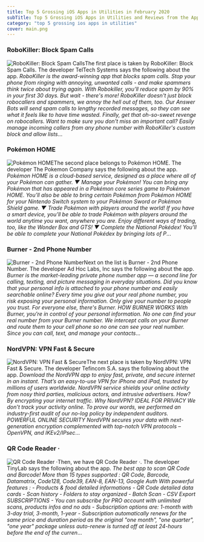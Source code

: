 ```yaml
---
title: Top 5 Grossing iOS Apps in Utilities in February 2020
subTitle: Top 5 Grossing iOS Apps in Utilities and Reviews from the AppStore in February 2020.
category: "top 5 grossing ios apps in utilities"
cover: main.png
---
```


### RoboKiller: Block Spam Calls

![RoboKiller: Block Spam Calls](https://is5-ssl.mzstatic.com/image/thumb/Purple123/v4/db/25/5b/db255bbe-be64-3096-74d7-134f421fadd8/AppIcon-0-1x_U007emarketing-0-0-GLES2_U002c0-512MB-sRGB-0-0-0-85-220-0-0-0-7.png/100x100bb.png)The first place is taken by RoboKiller: Block Spam Calls. The developer TelTech Systems says the following about the app. _RoboKiller is the award-winning app that blocks spam calls. Stop your phone from ringing with annoying, unwanted calls - and make spammers think twice about trying again. With Robokiller, you’ll reduce spam by 90% in your first 30 days.   But wait - there's more! RoboKiller doesn't just block robocallers and spammers, we annoy the hell out of them, too. Our Answer Bots will send spam calls to lengthy recorded messages, so they can see what it feels like to have time wasted. Finally, get that oh-so-sweet revenge on robocallers.   Want to make sure you don't miss an important call? Easily manage incoming callers from any phone number with RoboKiller's custom block and allow lists_...

### Pokémon HOME

![Pokémon HOME](https://is2-ssl.mzstatic.com/image/thumb/Purple114/v4/e5/80/e4/e580e476-ce05-f301-c9d2-26b11b65f871/AppIcon-0-0-1x_U007emarketing-0-0-0-7-0-85-220.png/100x100bb.png)The second place belongs to Pokémon HOME. The developer The Pokemon Company says the following about the app. _Pokémon HOME is a cloud-based service, designed as a place where all of your Pokémon can gather.   ▼ Manage your Pokémon! You can bring any Pokémon that has appeared in a Pokémon core series game to Pokémon HOME. You’ll also be able to bring certain Pokémon from Pokémon HOME for your Nintendo Switch system to your Pokémon Sword or Pokémon Shield game.  ▼ Trade Pokémon with players around the world! If you have a smart device, you’ll be able to trade Pokémon with players around the world anytime you want, anywhere you are. Enjoy different ways of trading, too, like the Wonder Box and GTS!  ▼ Complete the National Pokédex! You’ll be able to complete your National Pokédex by bringing lots of P_...

### Burner - 2nd Phone Number

![Burner - 2nd Phone Number](https://is1-ssl.mzstatic.com/image/thumb/Purple123/v4/3c/3a/f6/3c3af658-0ff3-348a-4966-4eb9ab29f05e/AppIcon-0-1x_U007emarketing-0-0-GLES2_U002c0-512MB-sRGB-0-0-0-85-220-0-0-0-8.png/100x100bb.png)Next on the list is Burner - 2nd Phone Number. The developer Ad Hoc Labs, Inc says the following about the app. _Burner is the market-leading private phone number app — a second line for calling, texting, and picture messaging in everyday situations. Did you know that your personal info is attached to your phone number and easily searchable online? Every time you give out your real phone number, you risk exposing your personal information. Only give your number to people you trust. For everyone else, there's Burner.  HOW BURNER WORKS With Burner, you're in control of your personal information. No one can find your real number from your Burner number. We intercept calls on your Burner and route them to your cell phone so no one can see your real number. Since you can call, text, and manage your contacts_...

### NordVPN: VPN Fast & Secure

![NordVPN: VPN Fast & Secure](https://is5-ssl.mzstatic.com/image/thumb/Purple113/v4/74/d3/7c/74d37ce0-d71c-20f7-2ebc-3f6d60b0763a/AppIcon-0-0-1x_U007emarketing-0-0-0-7-0-0-85-220.png/100x100bb.png)The next place is taken by NordVPN: VPN Fast & Secure. The developer Tefincom S.A. says the following about the app. _Download the NordVPN app to enjoy fast, private, and secure internet in an instant. That’s an easy-to-use VPN for iPhone and iPad, trusted by millions of users worldwide.  NordVPN service shields your online activity from nosy third parties, malicious actors, and intrusive advertisers. How? By encrypting your internet traffic.  Why NordVPN?  IDEAL FOR PRIVACY We don’t track your activity online. To prove our words, we performed an industry-first audit of our no-log policy by independent auditors.   POWERFUL ONLINE SECURITY NordVPN secures your data with next-generation encryption complemented with top-notch VPN protocols – OpenVPN, and IKEv2/IPsec_...

### QR Code Reader ·

![QR Code Reader ·](https://is4-ssl.mzstatic.com/image/thumb/Purple123/v4/d8/df/85/d8df853f-f3e1-df28-6cd7-a1d6dea425f9/AppIcon-0-0-1x_U007emarketing-0-0-0-7-0-0-85-220.png/100x100bb.png)Then, we have QR Code Reader ·. The developer TinyLab says the following about the app. _The best app to scan QR Code and Barcode!  More than 15 types supported : QR Code, Barcode, Datamatrix, Code128, Code39, EAN-8, EAN-13, Google Auth  With powerful features : - Products & food detailed informations - QR Code detailed data cards - Scan history - Folders to stay organized - Batch Scan - CSV Export  SUBSCRIPTIONS  - You can subscribe for PRO account with unlimited scans, products infos and no ads - Subscription options are: 1-month with 3-day trial, 3-month, 1-year  - Subscription automatically renews for the same price and duration period as the original "one month", "one quarter", "one year" package unless auto-renew is turned off at least 24-hours before the end of the curren_...

